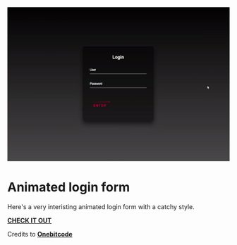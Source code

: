 <a href="https://jesserds.github.io/animated-login-form/" target="_blank">
  <img src="./login.gif" alt="alf" height=350 class="center"/>
</a>

# Animated login form
                                                                                                                                         
Here's a very interisting animated login form with a catchy style.
                                                                                                                                       
<a href="https://jesserds.github.io/animated-login-form/" target="_blank"><strong>CHECK IT OUT</strong></a>
                                                                         
<p>Credits to <a href="https://www.instagram.com/onebitcode/" target="_blank"><strong>Onebitcode</strong></a></p>
